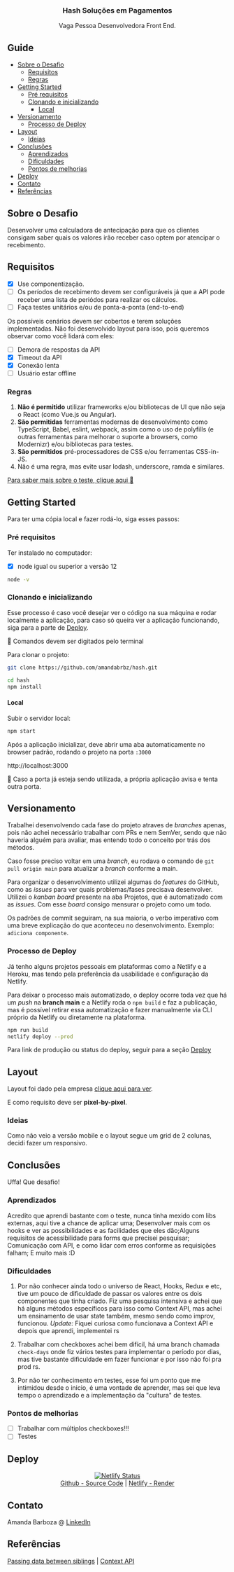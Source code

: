 <p align="center">
  <h3 align="center">Hash Soluções em Pagamentos</h3>

  <p align="center">
    Vaga Pessoa Desenvolvedora Front End.
    <br />
  </p>
</p>

## Guide

- [Sobre o Desafio](#Sobre-o-Desafio)
  - [Requisitos](#Requisitos)
  - [Regras](#Regras)
- [Getting Started](#getting-started)
  - [Pré requisitos](#Pré-requisitos)
  - [Clonando e inicializando](#Clonando-e-inicializando)
    - [Local](#Local)
- [Versionamento](#Versionamento)
  - [Processo de Deploy](#Processo-de-deploy)
- [Layout](#Layout)
  - [Ideias](#Ideias)
- [Conclusões](#Conclusões)
  - [Aprendizados](#Aprendizados)
  - [Dificuldades](#Dificuldades)
  - [Pontos de melhorias](#Pontos-de-melhorias)
- [Deploy](#Deploy)
- [Contato](#Contato)
- [Referências](#Referências)

## Sobre o Desafio

Desenvolver uma calculadora de antecipação para que os clientes consigam saber quais os valores irão receber caso optem por atencipar o recebimento.

## Requisitos

- [x] Use componentização.
- [ ] Os períodos de recebimento devem ser configuráveis já que a API pode receber uma lista de periódos para realizar os cálculos.
- [ ] Faça testes unitários e/ou de ponta-a-ponta (end-to-end)

Os possíveis cenários devem ser cobertos e terem soluções implementadas. Não foi desenvolvido layout para isso, pois queremos observar como você lidará com eles:

- [ ] Demora de respostas da API
- [x] Timeout da API
- [x] Conexão lenta
- [ ] Usuário estar offline

### Regras

1.  **Não é permitido** utilizar frameworks e/ou bibliotecas de UI que não seja o React (como Vue.js ou Angular).
2.  **São permitidas** ferramentas modernas de desenvolvimento como TypeScript, Babel, eslint, webpack, assim como o uso de polyfills (e outras ferramentas para melhorar o suporte a browsers, como Modernizr) e/ou bibliotecas para testes.
3.  **São permitidos** pré-processadores de CSS e/ou ferramentas CSS-in-JS.
4.  Não é uma regra, mas evite usar lodash, underscore, ramda e similares.

[Para saber mais sobre o teste, clique aqui :raising_hand:](https://github.com/hashlab/hiring/blob/master/challenges/pt-br/front-challenge.md)


## Getting Started

Para ter uma cópia local e fazer rodá-lo, siga esses passos:

### Pré requisitos

Ter instalado no computador:

- [x] node igual ou superior a versão 12

```sh
node -v
```

### Clonando e inicializando

Esse processo é caso você desejar ver o código na sua máquina e rodar localmente a aplicação, para caso só queira ver a aplicação funcionando, siga para a parte de [Deploy](#Deploy).

:small_red_triangle_down: Comandos devem ser digitados pelo terminal

Para clonar o projeto:

```sh
git clone https://github.com/amandabrbz/hash.git

cd hash
npm install
```

#### Local

Subir o servidor local:

```sh
npm start
```

Após a aplicação inicializar, deve abrir uma aba automaticamente no browser padrão, rodando o projeto na porta `:3000`

http://localhost:3000

:no_entry_sign: Caso a porta já esteja sendo utilizada, a própria aplicação avisa e tenta outra porta.

## Versionamento

Trabalhei desenvolvendo cada fase do projeto atraves de *branches* apenas, pois não achei necessário trabalhar com PRs e nem SemVer, sendo que não haveria alguém para avaliar, mas entendo todo o conceito por trás dos métodos.

Caso fosse preciso voltar em uma *branch*, eu rodava o comando de `git pull origin main` para atualizar a *branch* conforme a main.

Para organizar o desenvolvimento utilizei algumas do *features* do GitHub, como as *issues* para ver quais problemas/fases precisava desenvolver. Utilizei o *kanban board* presente na aba Projetos, que é automatizado com as *issues*. Com esse *board* consigo mensurar o projeto como um todo.

Os padrões de commit seguiram, na sua maioria, o verbo imperativo com uma breve explicação do que aconteceu no desenvolvimento. Exemplo: `adiciona componente`.

### Processo de Deploy

Já tenho alguns projetos pessoais em plataformas como a Netlify e a Heroku, mas tendo pela preferência da usabilidade e configuração da Netlify.

Para deixar o processo mais automatizado, o deploy ocorre toda vez que há um *push* na **branch main** e a Netlify roda o `npm build` e faz a publicação, mas é possível retirar essa automatização e fazer manualmente via CLI próprio da Netlify ou diretamente na plataforma.

```bash
npm run build
netlify deploy --prod
```

Para link de produção ou status do deploy, seguir para a seção [Deploy](#Deploy)

## Layout

Layout foi dado pela empresa [clique aqui para ver](https://www.figma.com/file/ipV80xJ29T7rdz0Aoo7xWv/Antecipation?node-id=0%3A1).

E como requisito deve ser **pixel-by-pixel**.

### Ideias

Como não veio a versão mobile e o layout segue um grid de 2 colunas, decidi fazer um responsivo.

## Conclusões

Uffa! Que desafio!

### Aprendizados

Acredito que aprendi bastante com o teste, nunca tinha mexido com libs externas, aqui tive a chance de aplicar uma; Desenvolver mais com os hooks e ver as possibilidades e as facilidades que eles dão;Alguns requisitos de acessibilidade para forms que precisei pesquisar; Comunicação com API, e como lidar com erros conforme as requisições falham; E muito mais :D

### Dificuldades

1. Por não conhecer ainda todo o universo de React, Hooks, Redux e etc, tive um pouco de dificuldade de passar os valores entre os dois componentes que tinha criado. Fiz uma pesquisa intensiva e achei que há alguns métodos específicos para isso como Context API, mas achei um ensinamento de usar state também, mesmo sendo como improv, funcionou. 
*Update:* Fiquei curiosa como funcionava a Context API e depois que aprendi, implementei rs

2. Trabalhar com checkboxes achei bem difícil, há uma branch chamada `check-days` onde fiz vários testes para implementar o período por dias, mas tive bastante dificuldade em fazer funcionar e por isso não foi pra prod rs.

3. Por não ter conhecimento em testes, esse foi um ponto que me intimidou desde o inicio, é uma vontade de aprender, mas sei que leva tempo o aprendizado e a implementação da "cultura" de testes.


### Pontos de melhorias

- [ ] Trabalhar com múltiplos checkboxes!!!
- [ ] Testes

## Deploy

<center>

[![Netlify Status](https://api.netlify.com/api/v1/badges/c1f47fa5-4c3e-413f-a09c-2f4b741f7984/deploy-status)](https://app.netlify.com/sites/hash-calculator-by-amanda/deploys)<br/>
[Github - Source Code](https://github.com/amandabrbz/hash) | [Netlify - Render](https://hash-calculator-by-amanda.netlify.app)

</center>

## Contato

Amanda Barboza @ [LinkedIn](https://linkedin/in/amandabrbz)

## Referências

[Passing data between siblings](https://www.youtube.com/watch?v=Qf68sssXPtM) | [Context API](https://medium.com/reactbrasil/entendendo-a-context-api-do-react-criando-um-componente-de-loading-a84f84007dc7)